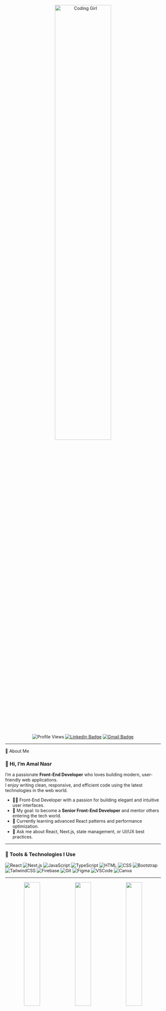 <div align="center" width="50">

<img src="https://media.giphy.com/media/qgQUggAC3Pfv687qPC/giphy.gif" alt="Coding Girl" width="60%"/> <br>

<div align="center">

![Profile Views](https://komarev.com/ghpvc/?username=AmalNasr&style=flat&color=ff69b4&label=PROFILE+VIEWS)
[![Linkedin Badge](https://img.shields.io/badge/-Amal%20Nasr-blue?style=flat&logo=Linkedin&logoColor=white)](https://www.linkedin.com/in/amal-nasr-/)
[![Gmail Badge](https://img.shields.io/badge/-amal.nasr.1421@gmail.com-c14438?style=flat&logo=Gmail&logoColor=white)](mailto:amal.nasr.1421@gmail.com)

</div>

</div>

<hr>

💫 About Me

### 👋 Hi, I’m Amal Nasr  
I’m a passionate **Front-End Developer** who loves building modern, user-friendly web applications.  
I enjoy writing clean, responsive, and efficient code using the latest technologies in the web world.  

- 👩‍💻 Front-End Developer with a passion for building elegant and intuitive user interfaces. 
- 🎯 My goal: to become a **Senior Front-End Developer** and mentor others entering the tech world.  
- 🌱 Currently learning advanced React patterns and performance optimization.
- 💬 Ask me about React, Next.js, state management, or UI/UX best practices.

<hr>

### 🚀 Tools & Technologies I Use

![React](https://img.shields.io/badge/React-%2320232a.svg?style=flat&logo=react&logoColor=%2361DAFB)
![Next.js](https://img.shields.io/badge/Next.js-black?style=flat&logo=next.js&logoColor=white)
![JavaScript](https://img.shields.io/badge/JavaScript-F7DF1E?style=flat&logo=javascript&logoColor=black)
![TypeScript](https://img.shields.io/badge/TypeScript-007ACC?style=flat&logo=typescript&logoColor=white)
![HTML](https://img.shields.io/badge/HTML5-E34F26?style=flat&logo=html5&logoColor=white)
![CSS](https://img.shields.io/badge/CSS3-1572B6?style=flat&logo=css3&logoColor=white)
![Bootstrap](https://img.shields.io/badge/Bootstrap-563D7C?style=flat&logo=bootstrap&logoColor=white)
![TailwindCSS](https://img.shields.io/badge/TailwindCSS-38B2AC?style=flat&logo=tailwind-css&logoColor=white)
![Firebase](https://img.shields.io/badge/firebase-ffca28?style=flat&logo=firebase&logoColor=black)
![Git](https://img.shields.io/badge/Git-E44C30?style=flat&logo=git&logoColor=white)
![Figma](https://img.shields.io/badge/Figma-F24E1E?style=flat&logo=figma&logoColor=white)
![VSCode](https://img.shields.io/badge/VS%20Code-0078D4?style=flat&logo=visual-studio-code&logoColor=white)
![Canva](https://img.shields.io/badge/Canva-00C4CC?style=flat&logo=canva&logoColor=white)
<hr>

<div align="center">

  <!-- 🩵 Amal's GitHub Stats -->
  <img src="https://github-readme-stats.vercel.app/api?username=AmalZeinhom&show_icons=true&theme=tokyonight" width="32%">
  <img src="https://github-readme-stats.vercel.app/api/top-langs/?username=AmalZeinhom&layout=compact&theme=tokyonight" width="32%">
  <img src="https://github-readme-streak-stats.herokuapp.com/?user=AmalZeinhom&theme=tokyonight" width="32%">

  <details>
    <summary>📊 More Stats</summary>
    <br>
    <img src="https://github-profile-summary-cards.vercel.app/api/cards/profile-details?username=AmalZeinhom&theme=tokyonight" width="90%">
  </details>

</div>

<br>

<div align="center">
  <img src="https://raw.githubusercontent.com/Tarikul-Islam-Anik/Animated-Fluent-Emojis/master/Emojis/Objects/Laptop.png" width="10%" />
  <img src="https://raw.githubusercontent.com/Tarikul-Islam-Anik/Animated-Fluent-Emojis/master/Emojis/Smilies/Star-Struck.png" width="10%" />
  <img src="https://raw.githubusercontent.com/Tarikul-Islam-Anik/Animated-Fluent-Emojis/master/Emojis/Smilies/Smiling%20Face%20with%20Sunglasses.png" width="10%" />
  <br>
  <h4>“Design. Develop. Deliver.”</h4>
</div>
